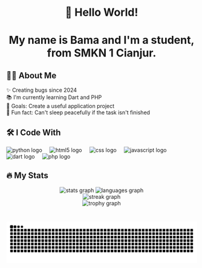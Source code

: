 <h1 align="center">👋 Hello World!</h1>
<h1 align="center">My name is Bama and I'm a student, from SMKN 1 Cianjur.</p>

###

<h2 align="left">👩‍💻 About Me</h2>

<p align="left">
  ✨ Creating bugs since 2024 <br>
  📚 I'm currently learning Dart and PHP <br>
  🎯 Goals: Create a useful application project <br>
  🎲 Fun fact: Can't sleep peacefully if the task isn't finished
</p>

###

<h2 align="left">🛠 I Code With</h2>

<div align="left">
  <img src="https://cdn.jsdelivr.net/gh/devicons/devicon/icons/python/python-original.svg" height="40" alt="python logo"  />
  <img width="12" />
  <img src="https://cdn.jsdelivr.net/gh/devicons/devicon/icons/html5/html5-original.svg" height="40" alt="html5 logo"  />
  <img width="12" />
  <img src="https://cdn.jsdelivr.net/gh/devicons/devicon/icons/css3/css3-original.svg" height="40" alt="css logo"  />
  <img width="12" />
  <img src="https://cdn.jsdelivr.net/gh/devicons/devicon/icons/javascript/javascript-original.svg" height="40" alt="javascript logo"  />
  <img width="12" />
  <img src="https://cdn.jsdelivr.net/gh/devicons/devicon/icons/dart/dart-original.svg" height="40" alt="dart logo"  />
  <img width="12" />
  <img src="https://cdn.jsdelivr.net/gh/devicons/devicon/icons/php/php-original.svg" height="40" alt="php logo"  />
</div>

###

<h2 align="left">🔥 My Stats</h2>

<div align="center">
  <img src="https://github-readme-stats.vercel.app/api?username=Rukadevata&show_icons=true&theme=dracula&count_private=true" height="150" alt="stats graph" />
  <img src="https://github-readme-stats.vercel.app/api/top-langs?username=Rukadevata&layout=compact&theme=dracula&langs_count=6" height="150" alt="languages graph" />
</div>

<div align="center">
  <img src="https://streak-stats.demolab.com?user=Rukadevata&theme=dracula&hide_border=false&border_radius=5" height="180" alt="streak graph" />
</div>

<div align="center">
  <img src="https://github-profile-trophy.vercel.app?username=Rukadevata&theme=dracula&row=1&margin-w=8&margin-h=8" height="150" alt="trophy graph" />
</div>

###

<br clear="both">

<img src="https://raw.githubusercontent.com/rukadevata/rukadevata/output/snake.svg" alt="Snake animation" />

###